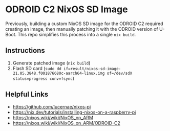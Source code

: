 # ODROID C2 NixOS SD Image

Previously, building a custom NixOS SD image for the ODROID C2 required creating an image, then manually patching it with the ODROID version of U-Boot.
This repo simplifies this process into a single `nix build`.

## Instructions
1. Generate patched image (`nix build`)
2. Flash SD card (`sudo dd if=result/nixos-sd-image-21.05.3848.f001876680c-aarch64-linux.img of=/dev/sdX status=progress conv=fsync`)

## Helpful Links
- https://github.com/lucernae/nixos-pi
- https://nix.dev/tutorials/installing-nixos-on-a-raspberry-pi
- https://nixos.wiki/wiki/NixOS_on_ARM
- https://nixos.wiki/wiki/NixOS_on_ARM/ODROID-C2

